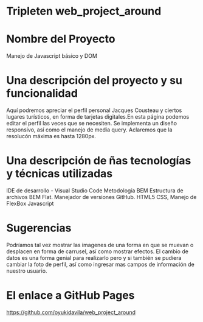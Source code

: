 # Tripleten web_project_around

# Nombre del Proyecto

Manejo de Javascript básico y DOM

# Una descripción del proyecto y su funcionalidad

Aquí podremos apreciar el perfil personal Jacques Cousteau y ciertos lugares turísticos, en forma de tarjetas digitales.En esta página podemos editar el perfil las veces que se necesiten. Se implementa un diseño responsivo, así como el manejo de media query.
Aclaremos que la resolucón máxima es hasta 1280px.

# Una descripción de ñas tecnologías y técnicas utilizadas

IDE de desarrollo - Visual Studio Code
Metodología BEM
Estructura de archivos BEM Flat.
Manejador de versiones GitHub.
HTML5
CSS, Manejo de FlexBox
Javascript

# Sugerencias

Podríamos tal vez mostrar las imagenes de una forma en que se muevan o desplacen en forma de carrusel, así como mostrar efectos. El cambio de datos es una forma genial para realizarlo pero y si también se pudiera cambiar la foto de perfil, así como ingresar mas campos de información de nuestro usuario.

# El enlace a GitHub Pages

https://github.com/oyukidavila/web_project_around
